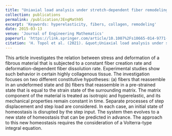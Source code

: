 ```yaml
---
title: "Uniaxial load analysis under stretch-dependent fiber remodeling applicable to collagenous tissue"
collection: publications
permalink: /publication/JEngMath95
excerpt: 'Keywords: hyperelasticity, fibers, collagen, remodeling'
date: 2015-03-13
venue: 'Journal of Engineering Mathematics'
paperurl: 'https://link.springer.com/article/10.1007%2Fs10665-014-9771-9'
citation: 'H. Topol et al. (2021). &quot;Uniaxial load analysis under stretch-dependent fiber remodeling applicable to collagenous tissue.&quot; <i>J. Eng. Math.</i> 95: 325-345.'
---
```

This article investigates the relation between stress and deformation of a fibrous material that is subjected to a constant fiber creation rate and deformation-dependent fiber dissolution rate. Experimental studies show such behavior in certain highly collagenous tissue. The investigation focuses on two different constitutive hypotheses: (a) fibers that reassemble in an undeformed state and (b) fibers that reassemble in a pre-strained state that is equal to the strain state of the surrounding matrix. The matrix component of the material is treated as isotropic and hyperelastic, and its mechanical properties remain constant in time. Separate processes of step displacement and step load are considered. In each case, an initial state of homeostasis is disrupted by the step input. The system then evolves to a new state of homeostasis that can be predicted in advance. The approach to this new homeostasis requires the consideration of a Volterra-type integral equation.
